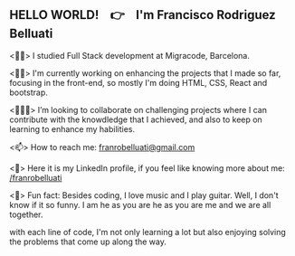 
<h2>HELLO WORLD!   &nbsp;&nbsp; 👉 &nbsp;&nbsp;  I'm Francisco Rodriguez Belluati</h2>



<🧑‍🎓> I studied Full Stack development at Migracode, Barcelona.<br>

<🧑‍💻> I'm currently working on enhancing the projects that I made so far, focusing in the front-end, so mostly I'm doing HTML, CSS, React and bootstrap. <br>

<🧑‍🤝‍🧑> I’m looking to collaborate on challenging projects where I can contribute with the knowdledge that I achieved, and also to keep on learning to enhance my habilities.<br>

<📫> How to reach me: <a href="mailto:franrobelluati@gmail.com">franrobelluati@gmail.com</a><br>

<🔗>  Here it is my LinkedIn profile, if you feel like knowing more about me: <a href="https://www.linkedin.com/in/franrobelluati/">/franrobelluati</a><br>

<🤙> Fun fact: Besides coding, I love music and I play guitar. Well, I don't know if it so funny. I am he as you are he as you are me and we are all together.

with each line of code, I'm not only learning a lot but also enjoying solving the problems that come up along the way. 

